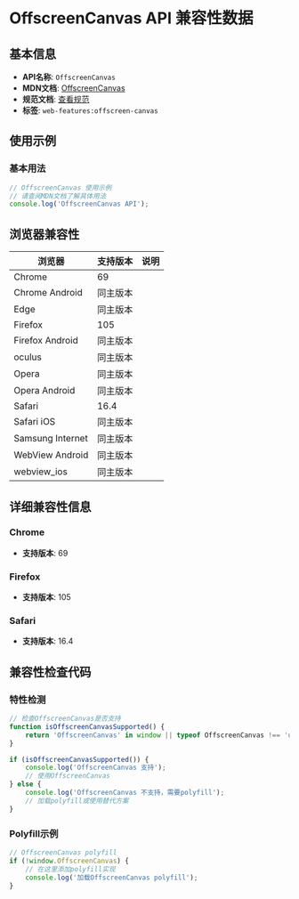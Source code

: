 # OffscreenCanvas API 兼容性数据

## 基本信息

- **API名称**: `OffscreenCanvas`
- **MDN文档**: [OffscreenCanvas](https://developer.mozilla.org/docs/Web/API/OffscreenCanvas)
- **规范文档**: [查看规范](https://html.spec.whatwg.org/multipage/canvas.html#the-offscreencanvas-interface)
- **标签**: `web-features:offscreen-canvas`

## 使用示例

### 基本用法

```javascript
// OffscreenCanvas 使用示例
// 请查阅MDN文档了解具体用法
console.log('OffscreenCanvas API');
```

## 浏览器兼容性

| 浏览器 | 支持版本 | 说明 |
|--------|----------|------|
| Chrome | 69 |  |
| Chrome Android | 同主版本 |  |
| Edge | 同主版本 |  |
| Firefox | 105 |  |
| Firefox Android | 同主版本 |  |
| oculus | 同主版本 |  |
| Opera | 同主版本 |  |
| Opera Android | 同主版本 |  |
| Safari | 16.4 |  |
| Safari iOS | 同主版本 |  |
| Samsung Internet | 同主版本 |  |
| WebView Android | 同主版本 |  |
| webview_ios | 同主版本 |  |

## 详细兼容性信息

### Chrome

- **支持版本**: 69

### Firefox

- **支持版本**: 105

### Safari

- **支持版本**: 16.4

## 兼容性检查代码

### 特性检测

```javascript
// 检查OffscreenCanvas是否支持
function isOffscreenCanvasSupported() {
    return 'OffscreenCanvas' in window || typeof OffscreenCanvas !== 'undefined';
}

if (isOffscreenCanvasSupported()) {
    console.log('OffscreenCanvas 支持');
    // 使用OffscreenCanvas
} else {
    console.log('OffscreenCanvas 不支持，需要polyfill');
    // 加载polyfill或使用替代方案
}
```

### Polyfill示例

```javascript
// OffscreenCanvas polyfill
if (!window.OffscreenCanvas) {
    // 在这里添加polyfill实现
    console.log('加载OffscreenCanvas polyfill');
}
```


